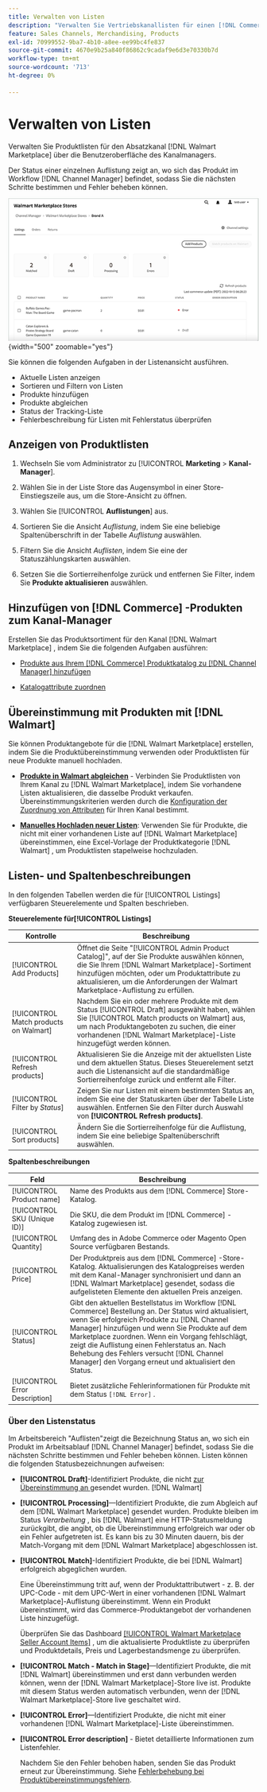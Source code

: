 ```yaml
---
title: Verwalten von Listen
description: "Verwalten Sie Vertriebskanallisten für einen [!DNL Commerce] Speicher mit dem Kanal-Manager für Adobe Commerce und Magento Open Source."
feature: Sales Channels, Merchandising, Products
exl-id: 70999552-9ba7-4b10-a8ee-ee99bc4fe837
source-git-commit: 4670e9b25a840f86862c9cadaf9e6d3e70330b7d
workflow-type: tm+mt
source-wordcount: '713'
ht-degree: 0%

---
```


# Verwalten von Listen

Verwalten Sie Produktlisten für den Absatzkanal [!DNL Walmart Marketplace] über die Benutzeroberfläche des Kanalmanagers.

Der Status einer einzelnen Auflistung zeigt an, wo sich das Produkt im Workflow [!DNL Channel Manager] befindet, sodass Sie die nächsten Schritte bestimmen und Fehler beheben können.

![Listenseite für einen verbundenen Vertriebskanal](assets/listings-dashboard-view.png){width="500" zoomable="yes"}

Sie können die folgenden Aufgaben in der Listenansicht ausführen.

* Aktuelle Listen anzeigen
* Sortieren und Filtern von Listen
* Produkte hinzufügen
* Produkte abgleichen
* Status der Tracking-Liste
* Fehlerbeschreibung für Listen mit Fehlerstatus überprüfen

## Anzeigen von Produktlisten

1. Wechseln Sie vom Administrator zu [!UICONTROL **Marketing** > **Kanal-Manager**].

1. Wählen Sie in der Liste Store das Augensymbol in einer Store-Einstiegszeile aus, um die Store-Ansicht zu öffnen.

1. Wählen Sie [!UICONTROL **Auflistungen**] aus.

1. Sortieren Sie die Ansicht *Auflistung*, indem Sie eine beliebige Spaltenüberschrift in der Tabelle *Auflistung* auswählen.

1. Filtern Sie die Ansicht *Auflisten*, indem Sie eine der Statuszählungskarten auswählen.

1. Setzen Sie die Sortierreihenfolge zurück und entfernen Sie Filter, indem Sie **Produkte aktualisieren** auswählen.

## Hinzufügen von [!DNL Commerce] -Produkten zum Kanal-Manager

Erstellen Sie das Produktsortiment für den Kanal [!DNL Walmart Marketplace] , indem Sie die folgenden Aufgaben ausführen:

* [Produkte aus Ihrem [!DNL Commerce] Produktkatalog zu  [!DNL Channel Manager] hinzufügen](add-products-to-channel-store.md)

* [Katalogattribute zuordnen](map-catalog-attributes.md#configure-product-attribute-settings)

## Übereinstimmung mit Produkten mit [!DNL Walmart]

Sie können Produktangebote für die [!DNL Walmart Marketplace] erstellen, indem Sie die Produktübereinstimmung verwenden oder Produktlisten für neue Produkte manuell hochladen.

* **[Produkte in Walmart abgleichen](connect-listings-to-marketplace.md)** - Verbinden Sie Produktlisten von Ihrem Kanal zu [!DNL Walmart Marketplace], indem Sie vorhandene Listen aktualisieren, die dasselbe Produkt verkaufen. Übereinstimmungskriterien werden durch die [Konfiguration der Zuordnung von Attributen](map-catalog-attributes.md) für Ihren Kanal bestimmt.

* **[Manuelles Hochladen neuer Listen](connect-listings-to-marketplace.md#upload-new-product-listings)**: Verwenden Sie für Produkte, die nicht mit einer vorhandenen Liste auf [!DNL Walmart Marketplace] übereinstimmen, eine Excel-Vorlage der Produktkategorie [!DNL Walmart] , um Produktlisten stapelweise hochzuladen.

## Listen- und Spaltenbeschreibungen

In den folgenden Tabellen werden die für [!UICONTROL Listings] verfügbaren Steuerelemente und Spalten beschrieben.

**Steuerelemente für[!UICONTROL Listings]**

| **Kontrolle** | **Beschreibung** |
|----------------------------------------|-------------------------------------------------------------------------------------------------------------------------------------------------------------------------------------------------------------------|
| [!UICONTROL Add Products] | Öffnet die Seite &quot;[!UICONTROL Admin Product Catalog]&quot;, auf der Sie Produkte auswählen können, die Sie Ihrem [!DNL Walmart Marketplace]-Sortiment hinzufügen möchten, oder um Produktattribute zu aktualisieren, um die Anforderungen der Walmart Marketplace-Auflistung zu erfüllen. |
| [!UICONTROL Match products on Walmart] | Nachdem Sie ein oder mehrere Produkte mit dem Status [!UICONTROL Draft] ausgewählt haben, wählen Sie [!UICONTROL Match products on Walmart] aus, um nach Produktangeboten zu suchen, die einer vorhandenen [!DNL Walmart Marketplace]-Liste hinzugefügt werden können. |
| [!UICONTROL Refresh products] | Aktualisieren Sie die Anzeige mit der aktuellsten Liste und dem aktuellen Status. Dieses Steuerelement setzt auch die Listenansicht auf die standardmäßige Sortierreihenfolge zurück und entfernt alle Filter. |
| [!UICONTROL Filter by *Status*] | Zeigen Sie nur Listen mit einem bestimmten Status an, indem Sie eine der Statuskarten über der Tabelle Liste auswählen. Entfernen Sie den Filter durch Auswahl von **[!UICONTROL Refresh products]**. |
| [!UICONTROL Sort products] | Ändern Sie die Sortierreihenfolge für die Auflistung, indem Sie eine beliebige Spaltenüberschrift auswählen. |


**Spaltenbeschreibungen**

| **Feld** | **Beschreibung** |
|--------------------------------|-------------------------------------------------------------------------------------------------------------------------------------------------------------------------------------------------------------------------------------------------------------------------------------------------------------------------------------------------------------------|
| [!UICONTROL Product name] | Name des Produkts aus dem [!DNL Commerce] Store-Katalog. |
| [!UICONTROL SKU (Unique ID)] | Die SKU, die dem Produkt im [!DNL Commerce] -Katalog zugewiesen ist. |
| [!UICONTROL  Quantity] | Umfang des in Adobe Commerce oder Magento Open Source verfügbaren Bestands. |
| [!UICONTROL Price] | Der Produktpreis aus dem [!DNL Commerce] -Store-Katalog. Aktualisierungen des Katalogpreises werden mit dem Kanal-Manager synchronisiert und dann an [!DNL Walmart Marketplace] gesendet, sodass die aufgelisteten Elemente den aktuellen Preis anzeigen. |
| [!UICONTROL Status] | Gibt den aktuellen Bestellstatus im Workflow [!DNL Commerce] Bestellung an. Der Status wird aktualisiert, wenn Sie erfolgreich Produkte zu [!DNL Channel Manager] hinzufügen und wenn Sie Produkte auf dem Marketplace zuordnen. Wenn ein Vorgang fehlschlägt, zeigt die Auflistung einen Fehlerstatus an. Nach Behebung des Fehlers versucht [!DNL Channel Manager] den Vorgang erneut und aktualisiert den Status. |
| [!UICONTROL Error Description] | Bietet zusätzliche Fehlerinformationen für Produkte mit dem Status `[!DNL Error]` . |

### Über den Listenstatus

Im Arbeitsbereich &quot;Auflisten&quot;zeigt die Bezeichnung Status an, wo sich ein Produkt im Arbeitsablauf [!DNL Channel Manager] befindet, sodass Sie die nächsten Schritte bestimmen und Fehler beheben können. Listen können die folgenden Statusbezeichnungen aufweisen:

* **[!UICONTROL Draft]**-Identifiziert Produkte, die nicht [zur Übereinstimmung an ](connect-listings-to-marketplace.md#match-products) gesendet wurden. [!DNL Walmart] 

* **[!UICONTROL Processing]**—Identifiziert Produkte, die zum Abgleich auf dem [!DNL Walmart Marketplace] gesendet wurden. Produkte bleiben im Status *Verarbeitung* , bis [!DNL Walmart] eine HTTP-Statusmeldung zurückgibt, die angibt, ob die Übereinstimmung erfolgreich war oder ob ein Fehler aufgetreten ist. Es kann bis zu 30 Minuten dauern, bis der Match-Vorgang mit dem [!DNL Walmart Marketplace] abgeschlossen ist.

* **[!UICONTROL Match]**-Identifiziert Produkte, die bei [!DNL Walmart] erfolgreich abgeglichen wurden.

  Eine Übereinstimmung tritt auf, wenn der Produktattributwert - z. B. der UPC-Code - mit dem UPC-Wert in einer vorhandenen [!DNL Walmart Marketplace]-Auflistung übereinstimmt. Wenn ein Produkt übereinstimmt, wird das Commerce-Produktangebot der vorhandenen Liste hinzugefügt.

  Überprüfen Sie das Dashboard [[!UICONTROL Walmart Marketplace Seller Account Items]](https://seller.walmart.com/items-and-inventory/manage-items) , um die aktualisierte Produktliste zu überprüfen und Produktdetails, Preis und Lagerbestandsmenge zu überprüfen.

* **[!UICONTROL Match - Match in Stage]**—Identifiziert Produkte, die mit [!DNL Walmart] übereinstimmen und erst dann verbunden werden können, wenn der [!DNL Walmart Marketplace]-Store live ist. Produkte mit diesem Status werden automatisch verbunden, wenn der [!DNL Walmart Marketplace]-Store live geschaltet wird.

* **[!UICONTROL Error]**—Identifiziert Produkte, die nicht mit einer vorhandenen [!DNL Walmart Marketplace]-Liste übereinstimmen.

* **[!UICONTROL Error description]** - Bietet detaillierte Informationen zum Listenfehler.

  Nachdem Sie den Fehler behoben haben, senden Sie das Produkt erneut zur Übereinstimmung. Siehe [Fehlerbehebung bei Produktübereinstimmungsfehlern](connect-listings-to-marketplace.md#troubleshoot-product-match-errors).
